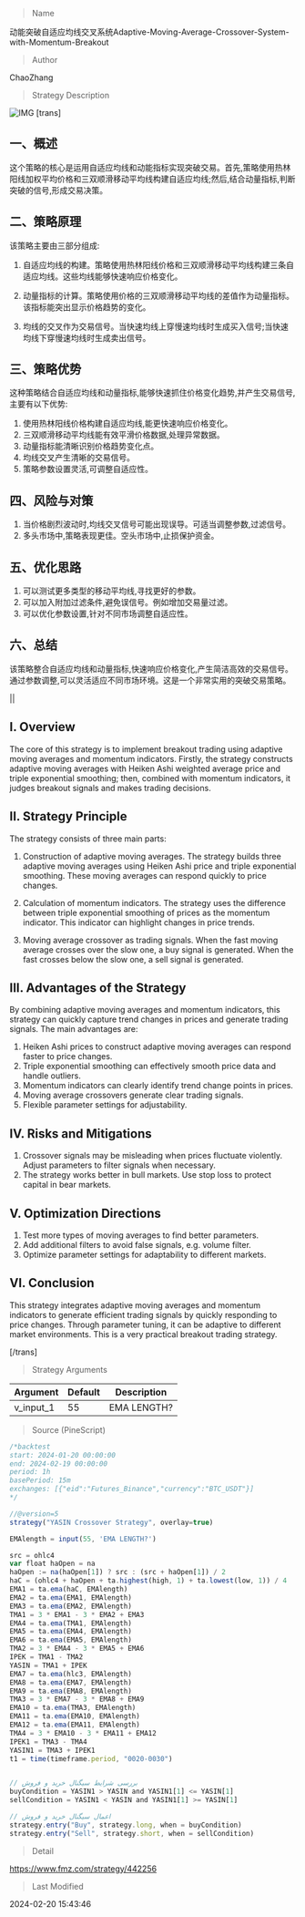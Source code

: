 
> Name

动能突破自适应均线交叉系统Adaptive-Moving-Average-Crossover-System-with-Momentum-Breakout

> Author

ChaoZhang

> Strategy Description

![IMG](https://www.fmz.com/upload/asset/1bb9eb4a53a8fba3af5.png)
[trans]

## 一、概述

这个策略的核心是运用自适应均线和动能指标实现突破交易。首先,策略使用热林阳线加权平均价格和三双顺滑移动平均线构建自适应均线;然后,结合动量指标,判断突破的信号,形成交易决策。

## 二、策略原理  

该策略主要由三部分组成:

1. 自适应均线的构建。策略使用热林阳线价格和三双顺滑移动平均线构建三条自适应均线。这些均线能够快速响应价格变化。  

2. 动量指标的计算。策略使用价格的三双顺滑移动平均线的差值作为动量指标。该指标能突出显示价格趋势的变化。

3. 均线的交叉作为交易信号。当快速均线上穿慢速均线时生成买入信号;当快速均线下穿慢速均线时生成卖出信号。

## 三、策略优势

这种策略结合自适应均线和动量指标,能够快速抓住价格变化趋势,并产生交易信号,主要有以下优势:  

1. 使用热林阳线价格构建自适应均线,能更快速响应价格变化。
2. 三双顺滑移动平均线能有效平滑价格数据,处理异常数据。  
3. 动量指标能清晰识别价格趋势变化点。
4. 均线交叉产生清晰的交易信号。
5. 策略参数设置灵活,可调整自适应性。

## 四、风险与对策  

1. 当价格剧烈波动时,均线交叉信号可能出现误导。可适当调整参数,过滤信号。
2. 多头市场中,策略表现更佳。空头市场中,止损保护资金。  

## 五、优化思路  

1. 可以测试更多类型的移动平均线,寻找更好的参数。
2. 可以加入附加过滤条件,避免误信号。例如增加交易量过滤。
3. 可以优化参数设置,针对不同市场调整自适应性。  

## 六、总结  

该策略整合自适应均线和动量指标,快速响应价格变化,产生简洁高效的交易信号。通过参数调整,可以灵活适应不同市场环境。这是一个非常实用的突破交易策略。

||

## I. Overview

The core of this strategy is to implement breakout trading using adaptive moving averages and momentum indicators. Firstly, the strategy constructs adaptive moving averages with Heiken Ashi weighted average price and triple exponential smoothing; then, combined with momentum indicators, it judges breakout signals and makes trading decisions.

## II. Strategy Principle 

The strategy consists of three main parts:

1. Construction of adaptive moving averages. The strategy builds three adaptive moving averages using Heiken Ashi price and triple exponential smoothing. These moving averages can respond quickly to price changes.

2. Calculation of momentum indicators. The strategy uses the difference between triple exponential smoothing of prices as the momentum indicator. This indicator can highlight changes in price trends.

3. Moving average crossover as trading signals. When the fast moving average crosses over the slow one, a buy signal is generated. When the fast crosses below the slow one, a sell signal is generated.

## III. Advantages of the Strategy

By combining adaptive moving averages and momentum indicators, this strategy can quickly capture trend changes in prices and generate trading signals. The main advantages are:

1. Heiken Ashi prices to construct adaptive moving averages can respond faster to price changes. 
2. Triple exponential smoothing can effectively smooth price data and handle outliers.
3. Momentum indicators can clearly identify trend change points in prices. 
4. Moving average crossovers generate clear trading signals.
5. Flexible parameter settings for adjustability.

## IV. Risks and Mitigations

1. Crossover signals may be misleading when prices fluctuate violently. Adjust parameters to filter signals when necessary.
2. The strategy works better in bull markets. Use stop loss to protect capital in bear markets.

## V. Optimization Directions 

1. Test more types of moving averages to find better parameters.
2. Add additional filters to avoid false signals, e.g. volume filter.
3. Optimize parameter settings for adaptability to different markets.  

## VI. Conclusion

This strategy integrates adaptive moving averages and momentum indicators to generate efficient trading signals by quickly responding to price changes. Through parameter tuning, it can be adaptive to different market environments. This is a very practical breakout trading strategy.

[/trans]

> Strategy Arguments



|Argument|Default|Description|
|----|----|----|
|v_input_1|55|EMA LENGTH?|


> Source (PineScript)

``` javascript
/*backtest
start: 2024-01-20 00:00:00
end: 2024-02-19 00:00:00
period: 1h
basePeriod: 15m
exchanges: [{"eid":"Futures_Binance","currency":"BTC_USDT"}]
*/

//@version=5
strategy("YASIN Crossover Strategy", overlay=true)

EMAlength = input(55, 'EMA LENGTH?')

src = ohlc4
var float haOpen = na
haOpen := na(haOpen[1]) ? src : (src + haOpen[1]) / 2
haC = (ohlc4 + haOpen + ta.highest(high, 1) + ta.lowest(low, 1)) / 4
EMA1 = ta.ema(haC, EMAlength)
EMA2 = ta.ema(EMA1, EMAlength)
EMA3 = ta.ema(EMA2, EMAlength)
TMA1 = 3 * EMA1 - 3 * EMA2 + EMA3
EMA4 = ta.ema(TMA1, EMAlength)
EMA5 = ta.ema(EMA4, EMAlength)
EMA6 = ta.ema(EMA5, EMAlength)
TMA2 = 3 * EMA4 - 3 * EMA5 + EMA6
IPEK = TMA1 - TMA2
YASIN = TMA1 + IPEK
EMA7 = ta.ema(hlc3, EMAlength)
EMA8 = ta.ema(EMA7, EMAlength)
EMA9 = ta.ema(EMA8, EMAlength)
TMA3 = 3 * EMA7 - 3 * EMA8 + EMA9
EMA10 = ta.ema(TMA3, EMAlength)
EMA11 = ta.ema(EMA10, EMAlength)
EMA12 = ta.ema(EMA11, EMAlength)
TMA4 = 3 * EMA10 - 3 * EMA11 + EMA12
IPEK1 = TMA3 - TMA4
YASIN1 = TMA3 + IPEK1
t1 = time(timeframe.period, "0020-0030")


// بررسی شرایط سیگنال خرید و فروش
buyCondition = YASIN1 > YASIN and YASIN1[1] <= YASIN[1]
sellCondition = YASIN1 < YASIN and YASIN1[1] >= YASIN[1]

// اعمال سیگنال خرید و فروش
strategy.entry("Buy", strategy.long, when = buyCondition)
strategy.entry("Sell", strategy.short, when = sellCondition)
```

> Detail

https://www.fmz.com/strategy/442256

> Last Modified

2024-02-20 15:43:46
